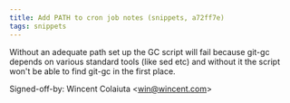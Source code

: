 ```yaml
---
title: Add PATH to cron job notes (snippets, a72ff7e)
tags: snippets
---
```


Without an adequate path set up the GC script will fail because git-gc depends on various standard tools (like sed etc) and without it the script won't be able to find git-gc in the first place.

Signed-off-by: Wincent Colaiuta &lt;win@wincent.com&gt;
